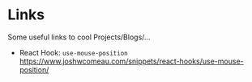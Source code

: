 # Links

Some useful links to cool Projects/Blogs/...


- React Hook: `use-mouse-position` https://www.joshwcomeau.com/snippets/react-hooks/use-mouse-position/